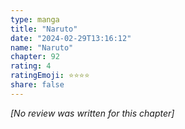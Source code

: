 ```yaml
---
type: manga
title: "Naruto"
date: "2024-02-29T13:16:12"
name: "Naruto"
chapter: 92
rating: 4
ratingEmoji: ⭐️⭐️⭐️⭐️
share: false
---
```


_[No review was written for this chapter]_
